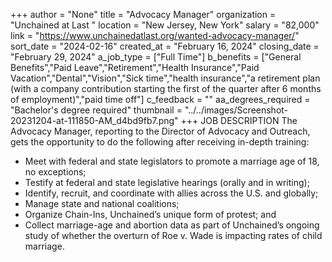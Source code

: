 +++
author = "None"
title = "Advocacy Manager"
organization = "Unchained at Last "
location = "New Jersey, New York"
salary = "82,000"
link = "https://www.unchainedatlast.org/wanted-advocacy-manager/"
sort_date = "2024-02-16"
created_at = "February 16, 2024"
closing_date = "February 29, 2024"
a_job_type = ["Full Time"]
b_benefits = ["General Benefits","Paid Leave","Retirement","Health Insurance","Paid Vacation","Dental","Vision","Sick time","health insurance","a retirement plan (with a company contribution starting the first of the quarter after 6 months of employment)","paid time off"]
c_feedback = ""
aa_degrees_required = "Bachelor's degree required"
thumbnail = "../../images/Screenshot-20231204-at-111850-AM_d4bd9fb7.png"
+++
JOB DESCRIPTION
The Advocacy Manager, reporting to the Director of Advocacy and Outreach, gets the opportunity to do the following after receiving in-depth training:

 - Meet with federal and state legislators to promote a marriage age of 18, no exceptions;
 - Testify at federal and state legislative hearings (orally and in writing);
 - Identify, recruit, and coordinate with allies across the U.S. and globally;
- Manage state and national coalitions;
- Organize Chain-Ins, Unchained’s unique form of protest; and
- Collect marriage-age and abortion data as part of Unchained’s ongoing study of whether the overturn of Roe v. Wade is impacting rates of child marriage.